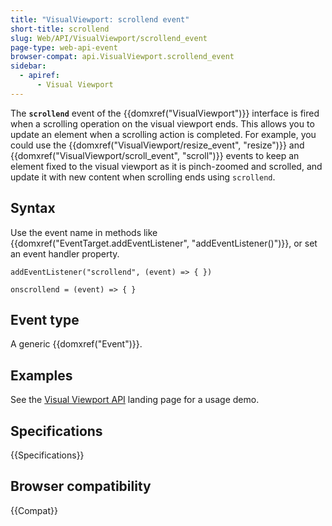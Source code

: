 ```yaml
---
title: "VisualViewport: scrollend event"
short-title: scrollend
slug: Web/API/VisualViewport/scrollend_event
page-type: web-api-event
browser-compat: api.VisualViewport.scrollend_event
sidebar:
  - apiref:
      - Visual Viewport
---
```


The **`scrollend`** event of the {{domxref("VisualViewport")}} interface is fired when a scrolling operation on the visual viewport ends. This allows you to update an element when a scrolling action is completed. For example, you could use the {{domxref("VisualViewport/resize_event", "resize")}} and {{domxref("VisualViewport/scroll_event", "scroll")}} events to keep an element fixed to the visual viewport as it is pinch-zoomed and scrolled, and update it with new content when scrolling ends using `scrollend`.

## Syntax

Use the event name in methods like {{domxref("EventTarget.addEventListener", "addEventListener()")}}, or set an event handler property.

```js-nolint
addEventListener("scrollend", (event) => { })

onscrollend = (event) => { }
```

## Event type

A generic {{domxref("Event")}}.

## Examples

See the [Visual Viewport API](/en-US/docs/Web/API/Visual_Viewport_API#examples) landing page for a usage demo.

## Specifications

{{Specifications}}

## Browser compatibility

{{Compat}}
